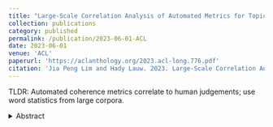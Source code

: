 ```yaml
---
title: "Large-Scale Correlation Analysis of Automated Metrics for Topic Models"
collection: publications
category: published
permalink: /publication/2023-06-01-ACL
date: 2023-06-01
venue: 'ACL'
paperurl: 'https://aclanthology.org/2023.acl-long.776.pdf'
citation: 'Jia Peng Lim and Hady Lauw. 2023. Large-Scale Correlation Analysis of Automated Metrics for Topic Models. In Proceedings of the 61st Annual Meeting of the Association for Computational Linguistics (Volume 1: Long Papers), pages 13874–13898, Toronto, Canada. Association for Computational Linguistics.'
---
```

TLDR: Automated coherence metrics correlate to human judgements; use word statistics from large corpora.
<details>
<summary>Abstract</summary>
Automated coherence metrics constitute an important and popular way to evaluate topic models. Previous works present a mixed picture of their presumed correlation with human judgement. In this paper, we conduct a large-scale correlation analysis of coherence metrics. We propose a novel sampling approach to mine topics for the purpose of metric evaluation, and conduct the analysis via three large corpora showing that certain automated coherence metrics are correlated. Moreover, we extend the analysis to measure topical differences between corpora. Lastly, we examine the reliability of human judgement by conducting an extensive user study, which is designed as an amalgamation of different proxy tasks to derive a finer insight into the human decision-making processes. Our findings reveal some correlation between automated coherence metrics and human judgement, especially for generic corpora.
</details>
